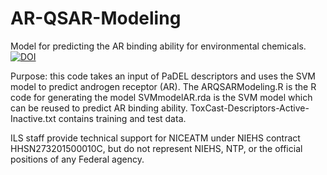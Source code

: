 # AR-QSAR-Modeling
Model for predicting the AR binding ability for environmental chemicals. 
[![DOI](https://zenodo.org/badge/68849493.svg)](https://zenodo.org/badge/latestdoi/68849493)

Purpose: this code takes an input of PaDEL descriptors and uses the SVM model to predict androgen receptor (AR). 
The ARQSARModeling.R is the R code for generating the model
SVMmodelAR.rda is the SVM model which can be reused to predict AR binding ability.
ToxCast-Descriptors-Active-Inactive.txt contains training and test data.

ILS staff provide technical support for NICEATM under NIEHS contract HHSN273201500010C, but do not represent NIEHS, NTP, or the official positions of any Federal agency.
